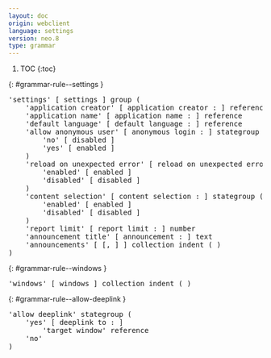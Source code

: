 ```yaml
---
layout: doc
origin: webclient
language: settings
version: neo.8
type: grammar
---
```


1. TOC
{:toc}


{: #grammar-rule--settings }
<div class="language-js highlighter-rouge">
<div class="highlight">
<pre class="highlight language-js code-custom">
'<span class="token string">settings</span>' [ <span class="token operator">settings</span> ] group (
	'<span class="token string">application creator</span>' [ <span class="token operator">application</span> <span class="token operator">creator</span> <span class="token operator">:</span> ] reference
	'<span class="token string">application name</span>' [ <span class="token operator">application</span> <span class="token operator">name</span> <span class="token operator">:</span> ] reference
	'<span class="token string">default language</span>' [ <span class="token operator">default</span> <span class="token operator">language</span> <span class="token operator">:</span> ] reference
	'<span class="token string">allow anonymous user</span>' [ <span class="token operator">anonymous</span> <span class="token operator">login</span> <span class="token operator">:</span> ] stategroup (
		'<span class="token string">no</span>' [ <span class="token operator">disabled</span> ]
		'<span class="token string">yes</span>' [ <span class="token operator">enabled</span> ]
	)
	'<span class="token string">reload on unexpected error</span>' [ <span class="token operator">reload</span> <span class="token operator">on</span> <span class="token operator">unexpected</span> <span class="token operator">error</span> <span class="token operator">:</span> ] stategroup (
		'<span class="token string">enabled</span>' [ <span class="token operator">enabled</span> ]
		'<span class="token string">disabled</span>' [ <span class="token operator">disabled</span> ]
	)
	'<span class="token string">content selection</span>' [ <span class="token operator">content</span> <span class="token operator">selection</span> <span class="token operator">:</span> ] stategroup (
		'<span class="token string">enabled</span>' [ <span class="token operator">enabled</span> ]
		'<span class="token string">disabled</span>' [ <span class="token operator">disabled</span> ]
	)
	'<span class="token string">report limit</span>' [ <span class="token operator">report</span> <span class="token operator">limit</span> <span class="token operator">:</span> ] number
	'<span class="token string">announcement title</span>' [ <span class="token operator">announcement</span> <span class="token operator">:</span> ] text
	'<span class="token string">announcements</span>' [ <span class="token operator">[</span>, <span class="token operator">]</span> ] collection indent ( )
)
</pre>
</div>
</div>

{: #grammar-rule--windows }
<div class="language-js highlighter-rouge">
<div class="highlight">
<pre class="highlight language-js code-custom">
'<span class="token string">windows</span>' [ <span class="token operator">windows</span> ] collection indent ( )
</pre>
</div>
</div>

{: #grammar-rule--allow-deeplink }
<div class="language-js highlighter-rouge">
<div class="highlight">
<pre class="highlight language-js code-custom">
'<span class="token string">allow deeplink</span>' stategroup (
	'<span class="token string">yes</span>' [ <span class="token operator">deeplink</span> <span class="token operator">to</span> <span class="token operator">:</span> ]
		'<span class="token string">target window</span>' reference
	'<span class="token string">no</span>'
)
</pre>
</div>
</div>
